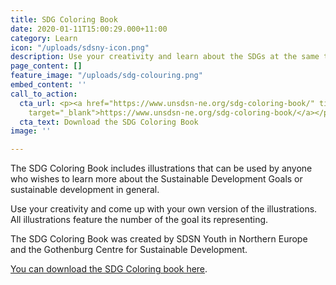 ```yaml
---
title: SDG Coloring Book
date: 2020-01-11T15:00:29.000+11:00
category: Learn
icon: "/uploads/sdsny-icon.png"
description: Use your creativity and learn about the SDGs at the same time.
page_content: []
feature_image: "/uploads/sdg-colouring.png"
embed_content: ''
call_to_action:
  cta_url: <p><a href="https://www.unsdsn-ne.org/sdg-coloring-book/" title="https://www.unsdsn-ne.org/sdg-coloring-book/"
    target="_blank">https://www.unsdsn-ne.org/sdg-coloring-book/</a></p>
  cta_text: Download the SDG Coloring Book
image: ''

---
```

The SDG Coloring Book includes illustrations that can be used by anyone who wishes to learn more about the Sustainable Development Goals or sustainable development in general.

Use your creativity and come up with your own version of the illustrations. All illustrations feature the number of the goal its representing.

The SDG Coloring Book was created by SDSN Youth in Northern Europe and the Gothenburg Centre for Sustainable Development.

[You can download the SDG Coloring book here](https://www.unsdsn-ne.org/sdg-coloring-book/).